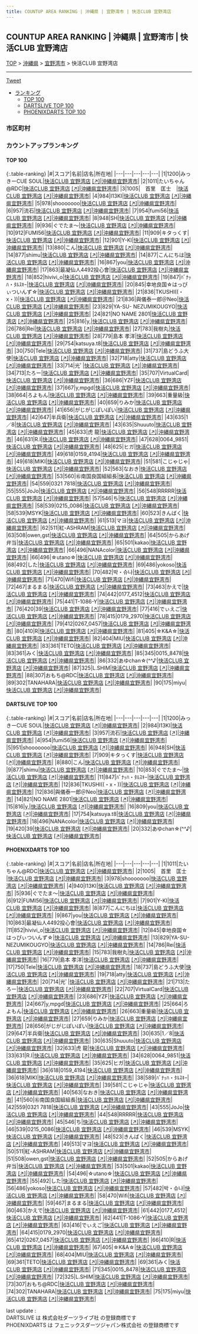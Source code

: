 ```yaml
---
title: COUNTUP AREA RANKING | 沖縄県 | 宜野湾市 | 快活CLUB 宜野湾店
---
```

## COUNTUP AREA RANKING | 沖縄県 | 宜野湾市 | 快活CLUB 宜野湾店

[TOP](/darts/rank/) > [沖縄県](/darts/rank/沖縄県/) > [宜野湾市](/darts/rank/沖縄県/宜野湾市/) > 快活CLUB 宜野湾店

___

<a href="https://twitter.com/share?ref_src=twsrc%5Etfw" data-text="COUNTUP AREA RANKING | 沖縄県宜野湾市快活CLUB 宜野湾店" class="twitter-share-button" data-hashtags="DARTSLIVE,PHOENIXDARTS,darts,ダーツ" data-show-count="false">Tweet</a>

* [ランキング](#カウントアップランキング)
    * [TOP 100](#top-100)
    * [DARTSLIVE TOP 100](#dartslive-top-100)
    * [PHOENIXDARTS TOP 100](#phoenixdarts-top-100)

### 市区町村

<ul>

</ul>

### カウントアップランキング

#### TOP 100



{:.table-ranking}
|#|スコア|名前|店名|所在地|
|---|---|---|---|---|
|1|1200|<span class="rank-name-dl">みっきーCUE SOUL</span>|<a href="/darts/rank/shops/e536fef99bd82260a3f63593b5358cc4.html">快活CLUB 宜野湾店</a> <a href="https://search.dartslive.com/jp/shop/e536fef99bd82260a3f63593b5358cc4">[↗]</a>|<a href="/darts/rank/沖縄県/宜野湾市">沖縄県宜野湾市</a>|
|2|1011|<span class="rank-name-pd">たいちゃん@RDC</span>|<a href="/darts/rank/shops/65074.html">快活CLUB 宜野湾店</a> <a href="https://vs.phoenixdarts.com/jp/shop/shopDetailInfo/s_65074?s_seq=65074">[↗]</a>|<a href="/darts/rank/沖縄県/宜野湾市">沖縄県宜野湾市</a>|
|3|1005|<span class="rank-name-pd">　首里　匡士　</span>|<a href="/darts/rank/shops/65074.html">快活CLUB 宜野湾店</a> <a href="https://vs.phoenixdarts.com/jp/shop/shopDetailInfo/s_65074?s_seq=65074">[↗]</a>|<a href="/darts/rank/沖縄県/宜野湾市">沖縄県宜野湾市</a>|
|4|984|<span class="rank-name-dl">I13KI</span>|<a href="/darts/rank/shops/e536fef99bd82260a3f63593b5358cc4.html">快活CLUB 宜野湾店</a> <a href="https://search.dartslive.com/jp/shop/e536fef99bd82260a3f63593b5358cc4">[↗]</a>|<a href="/darts/rank/沖縄県/宜野湾市">沖縄県宜野湾市</a>|
|5|978|<span class="rank-name-pd">shooooooo</span>|<a href="/darts/rank/shops/65074.html">快活CLUB 宜野湾店</a> <a href="https://vs.phoenixdarts.com/jp/shop/shopDetailInfo/s_65074?s_seq=65074">[↗]</a>|<a href="/darts/rank/沖縄県/宜野湾市">沖縄県宜野湾市</a>|
|6|957|<span class="rank-name-dl">流石</span>|<a href="/darts/rank/shops/e536fef99bd82260a3f63593b5358cc4.html">快活CLUB 宜野湾店</a> <a href="https://search.dartslive.com/jp/shop/e536fef99bd82260a3f63593b5358cc4">[↗]</a>|<a href="/darts/rank/沖縄県/宜野湾市">沖縄県宜野湾市</a>|
|7|954|<span class="rank-name-dl">fumi56</span>|<a href="/darts/rank/shops/e536fef99bd82260a3f63593b5358cc4.html">快活CLUB 宜野湾店</a> <a href="https://search.dartslive.com/jp/shop/e536fef99bd82260a3f63593b5358cc4">[↗]</a>|<a href="/darts/rank/沖縄県/宜野湾市">沖縄県宜野湾市</a>|
|8|948|<span class="rank-name-dl">SH</span>|<a href="/darts/rank/shops/e536fef99bd82260a3f63593b5358cc4.html">快活CLUB 宜野湾店</a> <a href="https://search.dartslive.com/jp/shop/e536fef99bd82260a3f63593b5358cc4">[↗]</a>|<a href="/darts/rank/沖縄県/宜野湾市">沖縄県宜野湾市</a>|
|9|936|<span class="rank-name-pd">ぐでたま〜</span>|<a href="/darts/rank/shops/65074.html">快活CLUB 宜野湾店</a> <a href="https://vs.phoenixdarts.com/jp/shop/shopDetailInfo/s_65074?s_seq=65074">[↗]</a>|<a href="/darts/rank/沖縄県/宜野湾市">沖縄県宜野湾市</a>|
|10|912|<span class="rank-name-pd">FUMI56</span>|<a href="/darts/rank/shops/65074.html">快活CLUB 宜野湾店</a> <a href="https://vs.phoenixdarts.com/jp/shop/shopDetailInfo/s_65074?s_seq=65074">[↗]</a>|<a href="/darts/rank/沖縄県/宜野湾市">沖縄県宜野湾市</a>|
|11|909|<span class="rank-name-dl">キタっくす</span>|<a href="/darts/rank/shops/e536fef99bd82260a3f63593b5358cc4.html">快活CLUB 宜野湾店</a> <a href="https://search.dartslive.com/jp/shop/e536fef99bd82260a3f63593b5358cc4">[↗]</a>|<a href="/darts/rank/沖縄県/宜野湾市">沖縄県宜野湾市</a>|
|12|901|<span class="rank-name-pd">Y-KI</span>|<a href="/darts/rank/shops/65074.html">快活CLUB 宜野湾店</a> <a href="https://vs.phoenixdarts.com/jp/shop/shopDetailInfo/s_65074?s_seq=65074">[↗]</a>|<a href="/darts/rank/沖縄県/宜野湾市">沖縄県宜野湾市</a>|
|13|880|<span class="rank-name-dl">こん</span>|<a href="/darts/rank/shops/e536fef99bd82260a3f63593b5358cc4.html">快活CLUB 宜野湾店</a> <a href="https://search.dartslive.com/jp/shop/e536fef99bd82260a3f63593b5358cc4">[↗]</a>|<a href="/darts/rank/沖縄県/宜野湾市">沖縄県宜野湾市</a>|
|14|877|<span class="rank-name-dl">shimu</span>|<a href="/darts/rank/shops/e536fef99bd82260a3f63593b5358cc4.html">快活CLUB 宜野湾店</a> <a href="https://search.dartslive.com/jp/shop/e536fef99bd82260a3f63593b5358cc4">[↗]</a>|<a href="/darts/rank/沖縄県/宜野湾市">沖縄県宜野湾市</a>|
|14|877|<span class="rank-name-pd">こんにちは</span>|<a href="/darts/rank/shops/65074.html">快活CLUB 宜野湾店</a> <a href="https://vs.phoenixdarts.com/jp/shop/shopDetailInfo/s_65074?s_seq=65074">[↗]</a>|<a href="/darts/rank/沖縄県/宜野湾市">沖縄県宜野湾市</a>|
|16|867|<span class="rank-name-pd">you</span>|<a href="/darts/rank/shops/65074.html">快活CLUB 宜野湾店</a> <a href="https://vs.phoenixdarts.com/jp/shop/shopDetailInfo/s_65074?s_seq=65074">[↗]</a>|<a href="/darts/rank/沖縄県/宜野湾市">沖縄県宜野湾市</a>|
|17|863|<span class="rank-name-pd">最凝仙人4492投心會</span>|<a href="/darts/rank/shops/65074.html">快活CLUB 宜野湾店</a> <a href="https://vs.phoenixdarts.com/jp/shop/shopDetailInfo/s_65074?s_seq=65074">[↗]</a>|<a href="/darts/rank/沖縄県/宜野湾市">沖縄県宜野湾市</a>|
|18|852|<span class="rank-name-pd">hivivi_o</span>|<a href="/darts/rank/shops/65074.html">快活CLUB 宜野湾店</a> <a href="https://vs.phoenixdarts.com/jp/shop/shopDetailInfo/s_65074?s_seq=65074">[↗]</a>|<a href="/darts/rank/沖縄県/宜野湾市">沖縄県宜野湾市</a>|
|19|847|<span class="rank-name-dl">ﾊﾞﾅｯﾊ・ﾀﾙｽｷｰ</span>|<a href="/darts/rank/shops/e536fef99bd82260a3f63593b5358cc4.html">快活CLUB 宜野湾店</a> <a href="https://search.dartslive.com/jp/shop/e536fef99bd82260a3f63593b5358cc4">[↗]</a>|<a href="/darts/rank/沖縄県/宜野湾市">沖縄県宜野湾市</a>|
|20|845|<span class="rank-name-pd">幸地良国☆はっぴぃついんず☆</span>|<a href="/darts/rank/shops/65074.html">快活CLUB 宜野湾店</a> <a href="https://vs.phoenixdarts.com/jp/shop/shopDetailInfo/s_65074?s_seq=65074">[↗]</a>|<a href="/darts/rank/沖縄県/宜野湾市">沖縄県宜野湾市</a>|
|21|836|<span class="rank-name-dl">TKUSHI((・x・))</span>|<a href="/darts/rank/shops/e536fef99bd82260a3f63593b5358cc4.html">快活CLUB 宜野湾店</a> <a href="https://search.dartslive.com/jp/shop/e536fef99bd82260a3f63593b5358cc4">[↗]</a>|<a href="/darts/rank/沖縄県/宜野湾市">沖縄県宜野湾市</a>|
|21|836|<span class="rank-name-dl">與儀泰一郎＠Neo</span>|<a href="/darts/rank/shops/e536fef99bd82260a3f63593b5358cc4.html">快活CLUB 宜野湾店</a> <a href="https://search.dartslive.com/jp/shop/e536fef99bd82260a3f63593b5358cc4">[↗]</a>|<a href="/darts/rank/沖縄県/宜野湾市">沖縄県宜野湾市</a>|
|23|829|<span class="rank-name-pd">YA-SU- NEZUMIKOUGYO</span>|<a href="/darts/rank/shops/65074.html">快活CLUB 宜野湾店</a> <a href="https://vs.phoenixdarts.com/jp/shop/shopDetailInfo/s_65074?s_seq=65074">[↗]</a>|<a href="/darts/rank/沖縄県/宜野湾市">沖縄県宜野湾市</a>|
|24|821|<span class="rank-name-dl">NO NAME 2801</span>|<a href="/darts/rank/shops/e536fef99bd82260a3f63593b5358cc4.html">快活CLUB 宜野湾店</a> <a href="https://search.dartslive.com/jp/shop/e536fef99bd82260a3f63593b5358cc4">[↗]</a>|<a href="/darts/rank/沖縄県/宜野湾市">沖縄県宜野湾市</a>|
|25|816|<span class="rank-name-dl">y,</span>|<a href="/darts/rank/shops/e536fef99bd82260a3f63593b5358cc4.html">快活CLUB 宜野湾店</a> <a href="https://search.dartslive.com/jp/shop/e536fef99bd82260a3f63593b5358cc4">[↗]</a>|<a href="/darts/rank/沖縄県/宜野湾市">沖縄県宜野湾市</a>|
|26|786|<span class="rank-name-pd">Rei</span>|<a href="/darts/rank/shops/65074.html">快活CLUB 宜野湾店</a> <a href="https://vs.phoenixdarts.com/jp/shop/shopDetailInfo/s_65074?s_seq=65074">[↗]</a>|<a href="/darts/rank/沖縄県/宜野湾市">沖縄県宜野湾市</a>|
|27|783|<span class="rank-name-pd">我樹丸</span>|<a href="/darts/rank/shops/65074.html">快活CLUB 宜野湾店</a> <a href="https://vs.phoenixdarts.com/jp/shop/shopDetailInfo/s_65074?s_seq=65074">[↗]</a>|<a href="/darts/rank/沖縄県/宜野湾市">沖縄県宜野湾市</a>|
|28|779|<span class="rank-name-pd">島本 孝洋</span>|<a href="/darts/rank/shops/65074.html">快活CLUB 宜野湾店</a> <a href="https://vs.phoenixdarts.com/jp/shop/shopDetailInfo/s_65074?s_seq=65074">[↗]</a>|<a href="/darts/rank/沖縄県/宜野湾市">沖縄県宜野湾市</a>|
|29|754|<span class="rank-name-dl">katsuya.t8</span>|<a href="/darts/rank/shops/e536fef99bd82260a3f63593b5358cc4.html">快活CLUB 宜野湾店</a> <a href="https://search.dartslive.com/jp/shop/e536fef99bd82260a3f63593b5358cc4">[↗]</a>|<a href="/darts/rank/沖縄県/宜野湾市">沖縄県宜野湾市</a>|
|30|750|<span class="rank-name-pd">Tele</span>|<a href="/darts/rank/shops/65074.html">快活CLUB 宜野湾店</a> <a href="https://vs.phoenixdarts.com/jp/shop/shopDetailInfo/s_65074?s_seq=65074">[↗]</a>|<a href="/darts/rank/沖縄県/宜野湾市">沖縄県宜野湾市</a>|
|31|737|<span class="rank-name-pd">島どうふ大使</span>|<a href="/darts/rank/shops/65074.html">快活CLUB 宜野湾店</a> <a href="https://vs.phoenixdarts.com/jp/shop/shopDetailInfo/s_65074?s_seq=65074">[↗]</a>|<a href="/darts/rank/沖縄県/宜野湾市">沖縄県宜野湾市</a>|
|32|718|<span class="rank-name-pd">atty</span>|<a href="/darts/rank/shops/65074.html">快活CLUB 宜野湾店</a> <a href="https://vs.phoenixdarts.com/jp/shop/shopDetailInfo/s_65074?s_seq=65074">[↗]</a>|<a href="/darts/rank/沖縄県/宜野湾市">沖縄県宜野湾市</a>|
|33|714|<span class="rank-name-pd">光ﾟ</span>|<a href="/darts/rank/shops/65074.html">快活CLUB 宜野湾店</a> <a href="https://vs.phoenixdarts.com/jp/shop/shopDetailInfo/s_65074?s_seq=65074">[↗]</a>|<a href="/darts/rank/沖縄県/宜野湾市">沖縄県宜野湾市</a>|
|34|713|<span class="rank-name-pd">たろー</span>|<a href="/darts/rank/shops/65074.html">快活CLUB 宜野湾店</a> <a href="https://vs.phoenixdarts.com/jp/shop/shopDetailInfo/s_65074?s_seq=65074">[↗]</a>|<a href="/darts/rank/沖縄県/宜野湾市">沖縄県宜野湾市</a>|
|35|707|<span class="rank-name-pd">VirtualCard</span>|<a href="/darts/rank/shops/65074.html">快活CLUB 宜野湾店</a> <a href="https://vs.phoenixdarts.com/jp/shop/shopDetailInfo/s_65074?s_seq=65074">[↗]</a>|<a href="/darts/rank/沖縄県/宜野湾市">沖縄県宜野湾市</a>|
|36|686|<span class="rank-name-pd">YZF</span>|<a href="/darts/rank/shops/65074.html">快活CLUB 宜野湾店</a> <a href="https://vs.phoenixdarts.com/jp/shop/shopDetailInfo/s_65074?s_seq=65074">[↗]</a>|<a href="/darts/rank/沖縄県/宜野湾市">沖縄県宜野湾市</a>|
|37|667|<span class="rank-name-pd">y,mpgd</span>|<a href="/darts/rank/shops/65074.html">快活CLUB 宜野湾店</a> <a href="https://vs.phoenixdarts.com/jp/shop/shopDetailInfo/s_65074?s_seq=65074">[↗]</a>|<a href="/darts/rank/沖縄県/宜野湾市">沖縄県宜野湾市</a>|
|38|664|<span class="rank-name-pd">ろよもん</span>|<a href="/darts/rank/shops/65074.html">快活CLUB 宜野湾店</a> <a href="https://vs.phoenixdarts.com/jp/shop/shopDetailInfo/s_65074?s_seq=65074">[↗]</a>|<a href="/darts/rank/沖縄県/宜野湾市">沖縄県宜野湾市</a>|
|39|663|<span class="rank-name-pd">重量級</span>|<a href="/darts/rank/shops/65074.html">快活CLUB 宜野湾店</a> <a href="https://vs.phoenixdarts.com/jp/shop/shopDetailInfo/s_65074?s_seq=65074">[↗]</a>|<a href="/darts/rank/沖縄県/宜野湾市">沖縄県宜野湾市</a>|
|40|659|<span class="rank-name-pd">りみか</span>|<a href="/darts/rank/shops/65074.html">快活CLUB 宜野湾店</a> <a href="https://vs.phoenixdarts.com/jp/shop/shopDetailInfo/s_65074?s_seq=65074">[↗]</a>|<a href="/darts/rank/沖縄県/宜野湾市">沖縄県宜野湾市</a>|
|41|656|<span class="rank-name-pd">がじがじぽいぽい</span>|<a href="/darts/rank/shops/65074.html">快活CLUB 宜野湾店</a> <a href="https://vs.phoenixdarts.com/jp/shop/shopDetailInfo/s_65074?s_seq=65074">[↗]</a>|<a href="/darts/rank/沖縄県/宜野湾市">沖縄県宜野湾市</a>|
|42|647|<span class="rank-name-pd">半兵衛</span>|<a href="/darts/rank/shops/65074.html">快活CLUB 宜野湾店</a> <a href="https://vs.phoenixdarts.com/jp/shop/shopDetailInfo/s_65074?s_seq=65074">[↗]</a>|<a href="/darts/rank/沖縄県/宜野湾市">沖縄県宜野湾市</a>|
|43|635|<span class="rank-name-pd">1／8</span>|<a href="/darts/rank/shops/65074.html">快活CLUB 宜野湾店</a> <a href="https://vs.phoenixdarts.com/jp/shop/shopDetailInfo/s_65074?s_seq=65074">[↗]</a>|<a href="/darts/rank/沖縄県/宜野湾市">沖縄県宜野湾市</a>|
|43|635|<span class="rank-name-pd">Shuuuto</span>|<a href="/darts/rank/shops/65074.html">快活CLUB 宜野湾店</a> <a href="https://vs.phoenixdarts.com/jp/shop/shopDetailInfo/s_65074?s_seq=65074">[↗]</a>|<a href="/darts/rank/沖縄県/宜野湾市">沖縄県宜野湾市</a>|
|45|633|<span class="rank-name-pd">虎 龍</span>|<a href="/darts/rank/shops/65074.html">快活CLUB 宜野湾店</a> <a href="https://vs.phoenixdarts.com/jp/shop/shopDetailInfo/s_65074?s_seq=65074">[↗]</a>|<a href="/darts/rank/沖縄県/宜野湾市">沖縄県宜野湾市</a>|
|46|631|<span class="rank-name-pd">R.I</span>|<a href="/darts/rank/shops/65074.html">快活CLUB 宜野湾店</a> <a href="https://vs.phoenixdarts.com/jp/shop/shopDetailInfo/s_65074?s_seq=65074">[↗]</a>|<a href="/darts/rank/沖縄県/宜野湾市">沖縄県宜野湾市</a>|
|47|628|<span class="rank-name-pd">0064_9851</span>|<a href="/darts/rank/shops/65074.html">快活CLUB 宜野湾店</a> <a href="https://vs.phoenixdarts.com/jp/shop/shopDetailInfo/s_65074?s_seq=65074">[↗]</a>|<a href="/darts/rank/沖縄県/宜野湾市">沖縄県宜野湾市</a>|
|48|625|<span class="rank-name-pd">ヒガ</span>|<a href="/darts/rank/shops/65074.html">快活CLUB 宜野湾店</a> <a href="https://vs.phoenixdarts.com/jp/shop/shopDetailInfo/s_65074?s_seq=65074">[↗]</a>|<a href="/darts/rank/沖縄県/宜野湾市">沖縄県宜野湾市</a>|
|49|618|<span class="rank-name-pd">0159_4194</span>|<a href="/darts/rank/shops/65074.html">快活CLUB 宜野湾店</a> <a href="https://vs.phoenixdarts.com/jp/shop/shopDetailInfo/s_65074?s_seq=65074">[↗]</a>|<a href="/darts/rank/沖縄県/宜野湾市">沖縄県宜野湾市</a>|
|49|618|<span class="rank-name-pd">MIKI</span>|<a href="/darts/rank/shops/65074.html">快活CLUB 宜野湾店</a> <a href="https://vs.phoenixdarts.com/jp/shop/shopDetailInfo/s_65074?s_seq=65074">[↗]</a>|<a href="/darts/rank/沖縄県/宜野湾市">沖縄県宜野湾市</a>|
|51|581|<span class="rank-name-pd">こじゃじゃ</span>|<a href="/darts/rank/shops/65074.html">快活CLUB 宜野湾店</a> <a href="https://vs.phoenixdarts.com/jp/shop/shopDetailInfo/s_65074?s_seq=65074">[↗]</a>|<a href="/darts/rank/沖縄県/宜野湾市">沖縄県宜野湾市</a>|
|52|563|<span class="rank-name-pd">なおき</span>|<a href="/darts/rank/shops/65074.html">快活CLUB 宜野湾店</a> <a href="https://vs.phoenixdarts.com/jp/shop/shopDetailInfo/s_65074?s_seq=65074">[↗]</a>|<a href="/darts/rank/沖縄県/宜野湾市">沖縄県宜野湾市</a>|
|53|560|<span class="rank-name-pd">㊨南国良国組組長</span>|<a href="/darts/rank/shops/65074.html">快活CLUB 宜野湾店</a> <a href="https://vs.phoenixdarts.com/jp/shop/shopDetailInfo/s_65074?s_seq=65074">[↗]</a>|<a href="/darts/rank/沖縄県/宜野湾市">沖縄県宜野湾市</a>|
|54|559|<span class="rank-name-pd">0321 7818</span>|<a href="/darts/rank/shops/65074.html">快活CLUB 宜野湾店</a> <a href="https://vs.phoenixdarts.com/jp/shop/shopDetailInfo/s_65074?s_seq=65074">[↗]</a>|<a href="/darts/rank/沖縄県/宜野湾市">沖縄県宜野湾市</a>|
|55|555|<span class="rank-name-pd">JoJo</span>|<a href="/darts/rank/shops/65074.html">快活CLUB 宜野湾店</a> <a href="https://vs.phoenixdarts.com/jp/shop/shopDetailInfo/s_65074?s_seq=65074">[↗]</a>|<a href="/darts/rank/沖縄県/宜野湾市">沖縄県宜野湾市</a>|
|56|548|<span class="rank-name-pd">RRRRR</span>|<a href="/darts/rank/shops/65074.html">快活CLUB 宜野湾店</a> <a href="https://vs.phoenixdarts.com/jp/shop/shopDetailInfo/s_65074?s_seq=65074">[↗]</a>|<a href="/darts/rank/沖縄県/宜野湾市">沖縄県宜野湾市</a>|
|57|546|<span class="rank-name-pd">ち</span>|<a href="/darts/rank/shops/65074.html">快活CLUB 宜野湾店</a> <a href="https://vs.phoenixdarts.com/jp/shop/shopDetailInfo/s_65074?s_seq=65074">[↗]</a>|<a href="/darts/rank/沖縄県/宜野湾市">沖縄県宜野湾市</a>|
|58|539|<span class="rank-name-pd">0215_0086</span>|<a href="/darts/rank/shops/65074.html">快活CLUB 宜野湾店</a> <a href="https://vs.phoenixdarts.com/jp/shop/shopDetailInfo/s_65074?s_seq=65074">[↗]</a>|<a href="/darts/rank/沖縄県/宜野湾市">沖縄県宜野湾市</a>|
|58|539|<span class="rank-name-pd">MSYK</span>|<a href="/darts/rank/shops/65074.html">快活CLUB 宜野湾店</a> <a href="https://vs.phoenixdarts.com/jp/shop/shopDetailInfo/s_65074?s_seq=65074">[↗]</a>|<a href="/darts/rank/沖縄県/宜野湾市">沖縄県宜野湾市</a>|
|60|523|<span class="rank-name-pd">きんばく</span>|<a href="/darts/rank/shops/65074.html">快活CLUB 宜野湾店</a> <a href="https://vs.phoenixdarts.com/jp/shop/shopDetailInfo/s_65074?s_seq=65074">[↗]</a>|<a href="/darts/rank/沖縄県/宜野湾市">沖縄県宜野湾市</a>|
|61|513|<span class="rank-name-pd">マヨ</span>|<a href="/darts/rank/shops/65074.html">快活CLUB 宜野湾店</a> <a href="https://vs.phoenixdarts.com/jp/shop/shopDetailInfo/s_65074?s_seq=65074">[↗]</a>|<a href="/darts/rank/沖縄県/宜野湾市">沖縄県宜野湾市</a>|
|62|511|<span class="rank-name-pd">紅-ASHRAM</span>|<a href="/darts/rank/shops/65074.html">快活CLUB 宜野湾店</a> <a href="https://vs.phoenixdarts.com/jp/shop/shopDetailInfo/s_65074?s_seq=65074">[↗]</a>|<a href="/darts/rank/沖縄県/宜野湾市">沖縄県宜野湾市</a>|
|63|508|<span class="rank-name-pd">owen,gst</span>|<a href="/darts/rank/shops/65074.html">快活CLUB 宜野湾店</a> <a href="https://vs.phoenixdarts.com/jp/shop/shopDetailInfo/s_65074?s_seq=65074">[↗]</a>|<a href="/darts/rank/沖縄県/宜野湾市">沖縄県宜野湾市</a>|
|64|505|<span class="rank-name-pd">からあげ弁当</span>|<a href="/darts/rank/shops/65074.html">快活CLUB 宜野湾店</a> <a href="https://vs.phoenixdarts.com/jp/shop/shopDetailInfo/s_65074?s_seq=65074">[↗]</a>|<a href="/darts/rank/沖縄県/宜野湾市">沖縄県宜野湾市</a>|
|65|501|<span class="rank-name-pd">kakao</span>|<a href="/darts/rank/shops/65074.html">快活CLUB 宜野湾店</a> <a href="https://vs.phoenixdarts.com/jp/shop/shopDetailInfo/s_65074?s_seq=65074">[↗]</a>|<a href="/darts/rank/沖縄県/宜野湾市">沖縄県宜野湾市</a>|
|66|496|<span class="rank-name-dl">NANAcolor</span>|<a href="/darts/rank/shops/e536fef99bd82260a3f63593b5358cc4.html">快活CLUB 宜野湾店</a> <a href="https://search.dartslive.com/jp/shop/e536fef99bd82260a3f63593b5358cc4">[↗]</a>|<a href="/darts/rank/沖縄県/宜野湾市">沖縄県宜野湾市</a>|
|66|496|<span class="rank-name-pd">☆utano☆</span>|<a href="/darts/rank/shops/65074.html">快活CLUB 宜野湾店</a> <a href="https://vs.phoenixdarts.com/jp/shop/shopDetailInfo/s_65074?s_seq=65074">[↗]</a>|<a href="/darts/rank/沖縄県/宜野湾市">沖縄県宜野湾市</a>|
|68|492|<span class="rank-name-pd">した</span>|<a href="/darts/rank/shops/65074.html">快活CLUB 宜野湾店</a> <a href="https://vs.phoenixdarts.com/jp/shop/shopDetailInfo/s_65074?s_seq=65074">[↗]</a>|<a href="/darts/rank/沖縄県/宜野湾市">沖縄県宜野湾市</a>|
|69|486|<span class="rank-name-pd">yokoso</span>|<a href="/darts/rank/shops/65074.html">快活CLUB 宜野湾店</a> <a href="https://vs.phoenixdarts.com/jp/shop/shopDetailInfo/s_65074?s_seq=65074">[↗]</a>|<a href="/darts/rank/沖縄県/宜野湾市">沖縄県宜野湾市</a>|
|70|482|<span class="rank-name-pd">박・슈나</span>|<a href="/darts/rank/shops/65074.html">快活CLUB 宜野湾店</a> <a href="https://vs.phoenixdarts.com/jp/shop/shopDetailInfo/s_65074?s_seq=65074">[↗]</a>|<a href="/darts/rank/沖縄県/宜野湾市">沖縄県宜野湾市</a>|
|71|470|<span class="rank-name-pd">Wifi</span>|<a href="/darts/rank/shops/65074.html">快活CLUB 宜野湾店</a> <a href="https://vs.phoenixdarts.com/jp/shop/shopDetailInfo/s_65074?s_seq=65074">[↗]</a>|<a href="/darts/rank/沖縄県/宜野湾市">沖縄県宜野湾市</a>|
|72|467|<span class="rank-name-pd">まるまる</span>|<a href="/darts/rank/shops/65074.html">快活CLUB 宜野湾店</a> <a href="https://vs.phoenixdarts.com/jp/shop/shopDetailInfo/s_65074?s_seq=65074">[↗]</a>|<a href="/darts/rank/沖縄県/宜野湾市">沖縄県宜野湾市</a>|
|73|463|<span class="rank-name-pd">かえで</span>|<a href="/darts/rank/shops/65074.html">快活CLUB 宜野湾店</a> <a href="https://vs.phoenixdarts.com/jp/shop/shopDetailInfo/s_65074?s_seq=65074">[↗]</a>|<a href="/darts/rank/沖縄県/宜野湾市">沖縄県宜野湾市</a>|
|74|442|<span class="rank-name-pd">0177_4512</span>|<a href="/darts/rank/shops/65074.html">快活CLUB 宜野湾店</a> <a href="https://vs.phoenixdarts.com/jp/shop/shopDetailInfo/s_65074?s_seq=65074">[↗]</a>|<a href="/darts/rank/沖縄県/宜野湾市">沖縄県宜野湾市</a>|
|75|441|<span class="rank-name-pd">T-1086-Y</span>|<a href="/darts/rank/shops/65074.html">快活CLUB 宜野湾店</a> <a href="https://vs.phoenixdarts.com/jp/shop/shopDetailInfo/s_65074?s_seq=65074">[↗]</a>|<a href="/darts/rank/沖縄県/宜野湾市">沖縄県宜野湾市</a>|
|76|420|<span class="rank-name-dl">39</span>|<a href="/darts/rank/shops/e536fef99bd82260a3f63593b5358cc4.html">快活CLUB 宜野湾店</a> <a href="https://search.dartslive.com/jp/shop/e536fef99bd82260a3f63593b5358cc4">[↗]</a>|<a href="/darts/rank/沖縄県/宜野湾市">沖縄県宜野湾市</a>|
|77|416|<span class="rank-name-pd">でぃえご</span>|<a href="/darts/rank/shops/65074.html">快活CLUB 宜野湾店</a> <a href="https://vs.phoenixdarts.com/jp/shop/shopDetailInfo/s_65074?s_seq=65074">[↗]</a>|<a href="/darts/rank/沖縄県/宜野湾市">沖縄県宜野湾市</a>|
|78|415|<span class="rank-name-pd">0179_2970</span>|<a href="/darts/rank/shops/65074.html">快活CLUB 宜野湾店</a> <a href="https://vs.phoenixdarts.com/jp/shop/shopDetailInfo/s_65074?s_seq=65074">[↗]</a>|<a href="/darts/rank/沖縄県/宜野湾市">沖縄県宜野湾市</a>|
|79|412|<span class="rank-name-pd">0267_0457</span>|<a href="/darts/rank/shops/65074.html">快活CLUB 宜野湾店</a> <a href="https://vs.phoenixdarts.com/jp/shop/shopDetailInfo/s_65074?s_seq=65074">[↗]</a>|<a href="/darts/rank/沖縄県/宜野湾市">沖縄県宜野湾市</a>|
|80|410|<span class="rank-name-pd">R</span>|<a href="/darts/rank/shops/65074.html">快活CLUB 宜野湾店</a> <a href="https://vs.phoenixdarts.com/jp/shop/shopDetailInfo/s_65074?s_seq=65074">[↗]</a>|<a href="/darts/rank/沖縄県/宜野湾市">沖縄県宜野湾市</a>|
|81|405|<span class="rank-name-pd">☆K&amp;A☆</span>|<a href="/darts/rank/shops/65074.html">快活CLUB 宜野湾店</a> <a href="https://vs.phoenixdarts.com/jp/shop/shopDetailInfo/s_65074?s_seq=65074">[↗]</a>|<a href="/darts/rank/沖縄県/宜野湾市">沖縄県宜野湾市</a>|
|82|404|<span class="rank-name-pd">MIU</span>|<a href="/darts/rank/shops/65074.html">快活CLUB 宜野湾店</a> <a href="https://vs.phoenixdarts.com/jp/shop/shopDetailInfo/s_65074?s_seq=65074">[↗]</a>|<a href="/darts/rank/沖縄県/宜野湾市">沖縄県宜野湾市</a>|
|83|361|<span class="rank-name-pd">TETO</span>|<a href="/darts/rank/shops/65074.html">快活CLUB 宜野湾店</a> <a href="https://vs.phoenixdarts.com/jp/shop/shopDetailInfo/s_65074?s_seq=65074">[↗]</a>|<a href="/darts/rank/沖縄県/宜野湾市">沖縄県宜野湾市</a>|
|83|361|<span class="rank-name-pd">みく</span>|<a href="/darts/rank/shops/65074.html">快活CLUB 宜野湾店</a> <a href="https://vs.phoenixdarts.com/jp/shop/shopDetailInfo/s_65074?s_seq=65074">[↗]</a>|<a href="/darts/rank/沖縄県/宜野湾市">沖縄県宜野湾市</a>|
|85|345|<span class="rank-name-pd">0015_8478</span>|<a href="/darts/rank/shops/65074.html">快活CLUB 宜野湾店</a> <a href="https://vs.phoenixdarts.com/jp/shop/shopDetailInfo/s_65074?s_seq=65074">[↗]</a>|<a href="/darts/rank/沖縄県/宜野湾市">沖縄県宜野湾市</a>|
|86|332|<span class="rank-name-dl">あゆchan☆(^^♪</span>|<a href="/darts/rank/shops/e536fef99bd82260a3f63593b5358cc4.html">快活CLUB 宜野湾店</a> <a href="https://search.dartslive.com/jp/shop/e536fef99bd82260a3f63593b5358cc4">[↗]</a>|<a href="/darts/rank/沖縄県/宜野湾市">沖縄県宜野湾市</a>|
|87|325|<span class="rank-name-pd">L.SHIM</span>|<a href="/darts/rank/shops/65074.html">快活CLUB 宜野湾店</a> <a href="https://vs.phoenixdarts.com/jp/shop/shopDetailInfo/s_65074?s_seq=65074">[↗]</a>|<a href="/darts/rank/沖縄県/宜野湾市">沖縄県宜野湾市</a>|
|88|307|<span class="rank-name-pd">おもち@RDC</span>|<a href="/darts/rank/shops/65074.html">快活CLUB 宜野湾店</a> <a href="https://vs.phoenixdarts.com/jp/shop/shopDetailInfo/s_65074?s_seq=65074">[↗]</a>|<a href="/darts/rank/沖縄県/宜野湾市">沖縄県宜野湾市</a>|
|89|302|<span class="rank-name-pd">TANAHARA</span>|<a href="/darts/rank/shops/65074.html">快活CLUB 宜野湾店</a> <a href="https://vs.phoenixdarts.com/jp/shop/shopDetailInfo/s_65074?s_seq=65074">[↗]</a>|<a href="/darts/rank/沖縄県/宜野湾市">沖縄県宜野湾市</a>|
|90|175|<span class="rank-name-pd">miyu</span>|<a href="/darts/rank/shops/65074.html">快活CLUB 宜野湾店</a> <a href="https://vs.phoenixdarts.com/jp/shop/shopDetailInfo/s_65074?s_seq=65074">[↗]</a>|<a href="/darts/rank/沖縄県/宜野湾市">沖縄県宜野湾市</a>|


#### DARTSLIVE TOP 100



{:.table-ranking}
|#|スコア|名前|店名|所在地|
|---|---|---|---|---|
|1|1200|<span class="rank-name-dl">みっきーCUE SOUL</span>|<a href="/darts/rank/shops/e536fef99bd82260a3f63593b5358cc4.html">快活CLUB 宜野湾店</a> <a href="https://search.dartslive.com/jp/shop/e536fef99bd82260a3f63593b5358cc4">[↗]</a>|<a href="/darts/rank/沖縄県/宜野湾市">沖縄県宜野湾市</a>|
|2|984|<span class="rank-name-dl">I13KI</span>|<a href="/darts/rank/shops/e536fef99bd82260a3f63593b5358cc4.html">快活CLUB 宜野湾店</a> <a href="https://search.dartslive.com/jp/shop/e536fef99bd82260a3f63593b5358cc4">[↗]</a>|<a href="/darts/rank/沖縄県/宜野湾市">沖縄県宜野湾市</a>|
|3|957|<span class="rank-name-dl">流石</span>|<a href="/darts/rank/shops/e536fef99bd82260a3f63593b5358cc4.html">快活CLUB 宜野湾店</a> <a href="https://search.dartslive.com/jp/shop/e536fef99bd82260a3f63593b5358cc4">[↗]</a>|<a href="/darts/rank/沖縄県/宜野湾市">沖縄県宜野湾市</a>|
|4|954|<span class="rank-name-dl">fumi56</span>|<a href="/darts/rank/shops/e536fef99bd82260a3f63593b5358cc4.html">快活CLUB 宜野湾店</a> <a href="https://search.dartslive.com/jp/shop/e536fef99bd82260a3f63593b5358cc4">[↗]</a>|<a href="/darts/rank/沖縄県/宜野湾市">沖縄県宜野湾市</a>|
|5|951|<span class="rank-name-dl">shooooooo</span>|<a href="/darts/rank/shops/e536fef99bd82260a3f63593b5358cc4.html">快活CLUB 宜野湾店</a> <a href="https://search.dartslive.com/jp/shop/e536fef99bd82260a3f63593b5358cc4">[↗]</a>|<a href="/darts/rank/沖縄県/宜野湾市">沖縄県宜野湾市</a>|
|6|948|<span class="rank-name-dl">SH</span>|<a href="/darts/rank/shops/e536fef99bd82260a3f63593b5358cc4.html">快活CLUB 宜野湾店</a> <a href="https://search.dartslive.com/jp/shop/e536fef99bd82260a3f63593b5358cc4">[↗]</a>|<a href="/darts/rank/沖縄県/宜野湾市">沖縄県宜野湾市</a>|
|7|909|<span class="rank-name-dl">キタっくす</span>|<a href="/darts/rank/shops/e536fef99bd82260a3f63593b5358cc4.html">快活CLUB 宜野湾店</a> <a href="https://search.dartslive.com/jp/shop/e536fef99bd82260a3f63593b5358cc4">[↗]</a>|<a href="/darts/rank/沖縄県/宜野湾市">沖縄県宜野湾市</a>|
|8|880|<span class="rank-name-dl">こん</span>|<a href="/darts/rank/shops/e536fef99bd82260a3f63593b5358cc4.html">快活CLUB 宜野湾店</a> <a href="https://search.dartslive.com/jp/shop/e536fef99bd82260a3f63593b5358cc4">[↗]</a>|<a href="/darts/rank/沖縄県/宜野湾市">沖縄県宜野湾市</a>|
|9|877|<span class="rank-name-dl">shimu</span>|<a href="/darts/rank/shops/e536fef99bd82260a3f63593b5358cc4.html">快活CLUB 宜野湾店</a> <a href="https://search.dartslive.com/jp/shop/e536fef99bd82260a3f63593b5358cc4">[↗]</a>|<a href="/darts/rank/沖縄県/宜野湾市">沖縄県宜野湾市</a>|
|10|853|<span class="rank-name-dl">ぐでたま〜</span>|<a href="/darts/rank/shops/e536fef99bd82260a3f63593b5358cc4.html">快活CLUB 宜野湾店</a> <a href="https://search.dartslive.com/jp/shop/e536fef99bd82260a3f63593b5358cc4">[↗]</a>|<a href="/darts/rank/沖縄県/宜野湾市">沖縄県宜野湾市</a>|
|11|847|<span class="rank-name-dl">ﾊﾞﾅｯﾊ・ﾀﾙｽｷｰ</span>|<a href="/darts/rank/shops/e536fef99bd82260a3f63593b5358cc4.html">快活CLUB 宜野湾店</a> <a href="https://search.dartslive.com/jp/shop/e536fef99bd82260a3f63593b5358cc4">[↗]</a>|<a href="/darts/rank/沖縄県/宜野湾市">沖縄県宜野湾市</a>|
|12|836|<span class="rank-name-dl">TKUSHI((・x・))</span>|<a href="/darts/rank/shops/e536fef99bd82260a3f63593b5358cc4.html">快活CLUB 宜野湾店</a> <a href="https://search.dartslive.com/jp/shop/e536fef99bd82260a3f63593b5358cc4">[↗]</a>|<a href="/darts/rank/沖縄県/宜野湾市">沖縄県宜野湾市</a>|
|12|836|<span class="rank-name-dl">與儀泰一郎＠Neo</span>|<a href="/darts/rank/shops/e536fef99bd82260a3f63593b5358cc4.html">快活CLUB 宜野湾店</a> <a href="https://search.dartslive.com/jp/shop/e536fef99bd82260a3f63593b5358cc4">[↗]</a>|<a href="/darts/rank/沖縄県/宜野湾市">沖縄県宜野湾市</a>|
|14|821|<span class="rank-name-dl">NO NAME 2801</span>|<a href="/darts/rank/shops/e536fef99bd82260a3f63593b5358cc4.html">快活CLUB 宜野湾店</a> <a href="https://search.dartslive.com/jp/shop/e536fef99bd82260a3f63593b5358cc4">[↗]</a>|<a href="/darts/rank/沖縄県/宜野湾市">沖縄県宜野湾市</a>|
|15|816|<span class="rank-name-dl">y,</span>|<a href="/darts/rank/shops/e536fef99bd82260a3f63593b5358cc4.html">快活CLUB 宜野湾店</a> <a href="https://search.dartslive.com/jp/shop/e536fef99bd82260a3f63593b5358cc4">[↗]</a>|<a href="/darts/rank/沖縄県/宜野湾市">沖縄県宜野湾市</a>|
|16|809|<span class="rank-name-dl">you</span>|<a href="/darts/rank/shops/e536fef99bd82260a3f63593b5358cc4.html">快活CLUB 宜野湾店</a> <a href="https://search.dartslive.com/jp/shop/e536fef99bd82260a3f63593b5358cc4">[↗]</a>|<a href="/darts/rank/沖縄県/宜野湾市">沖縄県宜野湾市</a>|
|17|754|<span class="rank-name-dl">katsuya.t8</span>|<a href="/darts/rank/shops/e536fef99bd82260a3f63593b5358cc4.html">快活CLUB 宜野湾店</a> <a href="https://search.dartslive.com/jp/shop/e536fef99bd82260a3f63593b5358cc4">[↗]</a>|<a href="/darts/rank/沖縄県/宜野湾市">沖縄県宜野湾市</a>|
|18|496|<span class="rank-name-dl">NANAcolor</span>|<a href="/darts/rank/shops/e536fef99bd82260a3f63593b5358cc4.html">快活CLUB 宜野湾店</a> <a href="https://search.dartslive.com/jp/shop/e536fef99bd82260a3f63593b5358cc4">[↗]</a>|<a href="/darts/rank/沖縄県/宜野湾市">沖縄県宜野湾市</a>|
|19|420|<span class="rank-name-dl">39</span>|<a href="/darts/rank/shops/e536fef99bd82260a3f63593b5358cc4.html">快活CLUB 宜野湾店</a> <a href="https://search.dartslive.com/jp/shop/e536fef99bd82260a3f63593b5358cc4">[↗]</a>|<a href="/darts/rank/沖縄県/宜野湾市">沖縄県宜野湾市</a>|
|20|332|<span class="rank-name-dl">あゆchan☆(^^♪</span>|<a href="/darts/rank/shops/e536fef99bd82260a3f63593b5358cc4.html">快活CLUB 宜野湾店</a> <a href="https://search.dartslive.com/jp/shop/e536fef99bd82260a3f63593b5358cc4">[↗]</a>|<a href="/darts/rank/沖縄県/宜野湾市">沖縄県宜野湾市</a>|


#### PHOENIXDARTS TOP 100



{:.table-ranking}
|#|スコア|名前|店名|所在地|
|---|---|---|---|---|
|1|1011|<span class="rank-name-pd">たいちゃん@RDC</span>|<a href="/darts/rank/shops/65074.html">快活CLUB 宜野湾店</a> <a href="https://vs.phoenixdarts.com/jp/shop/shopDetailInfo/s_65074?s_seq=65074">[↗]</a>|<a href="/darts/rank/沖縄県/宜野湾市">沖縄県宜野湾市</a>|
|2|1005|<span class="rank-name-pd">　首里　匡士　</span>|<a href="/darts/rank/shops/65074.html">快活CLUB 宜野湾店</a> <a href="https://vs.phoenixdarts.com/jp/shop/shopDetailInfo/s_65074?s_seq=65074">[↗]</a>|<a href="/darts/rank/沖縄県/宜野湾市">沖縄県宜野湾市</a>|
|3|978|<span class="rank-name-pd">shooooooo</span>|<a href="/darts/rank/shops/65074.html">快活CLUB 宜野湾店</a> <a href="https://vs.phoenixdarts.com/jp/shop/shopDetailInfo/s_65074?s_seq=65074">[↗]</a>|<a href="/darts/rank/沖縄県/宜野湾市">沖縄県宜野湾市</a>|
|4|940|<span class="rank-name-pd">I13KI</span>|<a href="/darts/rank/shops/65074.html">快活CLUB 宜野湾店</a> <a href="https://vs.phoenixdarts.com/jp/shop/shopDetailInfo/s_65074?s_seq=65074">[↗]</a>|<a href="/darts/rank/沖縄県/宜野湾市">沖縄県宜野湾市</a>|
|5|936|<span class="rank-name-pd">ぐでたま〜</span>|<a href="/darts/rank/shops/65074.html">快活CLUB 宜野湾店</a> <a href="https://vs.phoenixdarts.com/jp/shop/shopDetailInfo/s_65074?s_seq=65074">[↗]</a>|<a href="/darts/rank/沖縄県/宜野湾市">沖縄県宜野湾市</a>|
|6|912|<span class="rank-name-pd">FUMI56</span>|<a href="/darts/rank/shops/65074.html">快活CLUB 宜野湾店</a> <a href="https://vs.phoenixdarts.com/jp/shop/shopDetailInfo/s_65074?s_seq=65074">[↗]</a>|<a href="/darts/rank/沖縄県/宜野湾市">沖縄県宜野湾市</a>|
|7|901|<span class="rank-name-pd">Y-KI</span>|<a href="/darts/rank/shops/65074.html">快活CLUB 宜野湾店</a> <a href="https://vs.phoenixdarts.com/jp/shop/shopDetailInfo/s_65074?s_seq=65074">[↗]</a>|<a href="/darts/rank/沖縄県/宜野湾市">沖縄県宜野湾市</a>|
|8|877|<span class="rank-name-pd">こんにちは</span>|<a href="/darts/rank/shops/65074.html">快活CLUB 宜野湾店</a> <a href="https://vs.phoenixdarts.com/jp/shop/shopDetailInfo/s_65074?s_seq=65074">[↗]</a>|<a href="/darts/rank/沖縄県/宜野湾市">沖縄県宜野湾市</a>|
|9|867|<span class="rank-name-pd">you</span>|<a href="/darts/rank/shops/65074.html">快活CLUB 宜野湾店</a> <a href="https://vs.phoenixdarts.com/jp/shop/shopDetailInfo/s_65074?s_seq=65074">[↗]</a>|<a href="/darts/rank/沖縄県/宜野湾市">沖縄県宜野湾市</a>|
|10|863|<span class="rank-name-pd">最凝仙人4492投心會</span>|<a href="/darts/rank/shops/65074.html">快活CLUB 宜野湾店</a> <a href="https://vs.phoenixdarts.com/jp/shop/shopDetailInfo/s_65074?s_seq=65074">[↗]</a>|<a href="/darts/rank/沖縄県/宜野湾市">沖縄県宜野湾市</a>|
|11|852|<span class="rank-name-pd">hivivi_o</span>|<a href="/darts/rank/shops/65074.html">快活CLUB 宜野湾店</a> <a href="https://vs.phoenixdarts.com/jp/shop/shopDetailInfo/s_65074?s_seq=65074">[↗]</a>|<a href="/darts/rank/沖縄県/宜野湾市">沖縄県宜野湾市</a>|
|12|845|<span class="rank-name-pd">幸地良国☆はっぴぃついんず☆</span>|<a href="/darts/rank/shops/65074.html">快活CLUB 宜野湾店</a> <a href="https://vs.phoenixdarts.com/jp/shop/shopDetailInfo/s_65074?s_seq=65074">[↗]</a>|<a href="/darts/rank/沖縄県/宜野湾市">沖縄県宜野湾市</a>|
|13|829|<span class="rank-name-pd">YA-SU- NEZUMIKOUGYO</span>|<a href="/darts/rank/shops/65074.html">快活CLUB 宜野湾店</a> <a href="https://vs.phoenixdarts.com/jp/shop/shopDetailInfo/s_65074?s_seq=65074">[↗]</a>|<a href="/darts/rank/沖縄県/宜野湾市">沖縄県宜野湾市</a>|
|14|786|<span class="rank-name-pd">Rei</span>|<a href="/darts/rank/shops/65074.html">快活CLUB 宜野湾店</a> <a href="https://vs.phoenixdarts.com/jp/shop/shopDetailInfo/s_65074?s_seq=65074">[↗]</a>|<a href="/darts/rank/沖縄県/宜野湾市">沖縄県宜野湾市</a>|
|15|783|<span class="rank-name-pd">我樹丸</span>|<a href="/darts/rank/shops/65074.html">快活CLUB 宜野湾店</a> <a href="https://vs.phoenixdarts.com/jp/shop/shopDetailInfo/s_65074?s_seq=65074">[↗]</a>|<a href="/darts/rank/沖縄県/宜野湾市">沖縄県宜野湾市</a>|
|16|779|<span class="rank-name-pd">島本 孝洋</span>|<a href="/darts/rank/shops/65074.html">快活CLUB 宜野湾店</a> <a href="https://vs.phoenixdarts.com/jp/shop/shopDetailInfo/s_65074?s_seq=65074">[↗]</a>|<a href="/darts/rank/沖縄県/宜野湾市">沖縄県宜野湾市</a>|
|17|750|<span class="rank-name-pd">Tele</span>|<a href="/darts/rank/shops/65074.html">快活CLUB 宜野湾店</a> <a href="https://vs.phoenixdarts.com/jp/shop/shopDetailInfo/s_65074?s_seq=65074">[↗]</a>|<a href="/darts/rank/沖縄県/宜野湾市">沖縄県宜野湾市</a>|
|18|737|<span class="rank-name-pd">島どうふ大使</span>|<a href="/darts/rank/shops/65074.html">快活CLUB 宜野湾店</a> <a href="https://vs.phoenixdarts.com/jp/shop/shopDetailInfo/s_65074?s_seq=65074">[↗]</a>|<a href="/darts/rank/沖縄県/宜野湾市">沖縄県宜野湾市</a>|
|19|718|<span class="rank-name-pd">atty</span>|<a href="/darts/rank/shops/65074.html">快活CLUB 宜野湾店</a> <a href="https://vs.phoenixdarts.com/jp/shop/shopDetailInfo/s_65074?s_seq=65074">[↗]</a>|<a href="/darts/rank/沖縄県/宜野湾市">沖縄県宜野湾市</a>|
|20|714|<span class="rank-name-pd">光ﾟ</span>|<a href="/darts/rank/shops/65074.html">快活CLUB 宜野湾店</a> <a href="https://vs.phoenixdarts.com/jp/shop/shopDetailInfo/s_65074?s_seq=65074">[↗]</a>|<a href="/darts/rank/沖縄県/宜野湾市">沖縄県宜野湾市</a>|
|21|713|<span class="rank-name-pd">たろー</span>|<a href="/darts/rank/shops/65074.html">快活CLUB 宜野湾店</a> <a href="https://vs.phoenixdarts.com/jp/shop/shopDetailInfo/s_65074?s_seq=65074">[↗]</a>|<a href="/darts/rank/沖縄県/宜野湾市">沖縄県宜野湾市</a>|
|22|707|<span class="rank-name-pd">VirtualCard</span>|<a href="/darts/rank/shops/65074.html">快活CLUB 宜野湾店</a> <a href="https://vs.phoenixdarts.com/jp/shop/shopDetailInfo/s_65074?s_seq=65074">[↗]</a>|<a href="/darts/rank/沖縄県/宜野湾市">沖縄県宜野湾市</a>|
|23|686|<span class="rank-name-pd">YZF</span>|<a href="/darts/rank/shops/65074.html">快活CLUB 宜野湾店</a> <a href="https://vs.phoenixdarts.com/jp/shop/shopDetailInfo/s_65074?s_seq=65074">[↗]</a>|<a href="/darts/rank/沖縄県/宜野湾市">沖縄県宜野湾市</a>|
|24|667|<span class="rank-name-pd">y,mpgd</span>|<a href="/darts/rank/shops/65074.html">快活CLUB 宜野湾店</a> <a href="https://vs.phoenixdarts.com/jp/shop/shopDetailInfo/s_65074?s_seq=65074">[↗]</a>|<a href="/darts/rank/沖縄県/宜野湾市">沖縄県宜野湾市</a>|
|25|664|<span class="rank-name-pd">ろよもん</span>|<a href="/darts/rank/shops/65074.html">快活CLUB 宜野湾店</a> <a href="https://vs.phoenixdarts.com/jp/shop/shopDetailInfo/s_65074?s_seq=65074">[↗]</a>|<a href="/darts/rank/沖縄県/宜野湾市">沖縄県宜野湾市</a>|
|26|663|<span class="rank-name-pd">重量級</span>|<a href="/darts/rank/shops/65074.html">快活CLUB 宜野湾店</a> <a href="https://vs.phoenixdarts.com/jp/shop/shopDetailInfo/s_65074?s_seq=65074">[↗]</a>|<a href="/darts/rank/沖縄県/宜野湾市">沖縄県宜野湾市</a>|
|27|659|<span class="rank-name-pd">りみか</span>|<a href="/darts/rank/shops/65074.html">快活CLUB 宜野湾店</a> <a href="https://vs.phoenixdarts.com/jp/shop/shopDetailInfo/s_65074?s_seq=65074">[↗]</a>|<a href="/darts/rank/沖縄県/宜野湾市">沖縄県宜野湾市</a>|
|28|656|<span class="rank-name-pd">がじがじぽいぽい</span>|<a href="/darts/rank/shops/65074.html">快活CLUB 宜野湾店</a> <a href="https://vs.phoenixdarts.com/jp/shop/shopDetailInfo/s_65074?s_seq=65074">[↗]</a>|<a href="/darts/rank/沖縄県/宜野湾市">沖縄県宜野湾市</a>|
|29|647|<span class="rank-name-pd">半兵衛</span>|<a href="/darts/rank/shops/65074.html">快活CLUB 宜野湾店</a> <a href="https://vs.phoenixdarts.com/jp/shop/shopDetailInfo/s_65074?s_seq=65074">[↗]</a>|<a href="/darts/rank/沖縄県/宜野湾市">沖縄県宜野湾市</a>|
|30|635|<span class="rank-name-pd">1／8</span>|<a href="/darts/rank/shops/65074.html">快活CLUB 宜野湾店</a> <a href="https://vs.phoenixdarts.com/jp/shop/shopDetailInfo/s_65074?s_seq=65074">[↗]</a>|<a href="/darts/rank/沖縄県/宜野湾市">沖縄県宜野湾市</a>|
|30|635|<span class="rank-name-pd">Shuuuto</span>|<a href="/darts/rank/shops/65074.html">快活CLUB 宜野湾店</a> <a href="https://vs.phoenixdarts.com/jp/shop/shopDetailInfo/s_65074?s_seq=65074">[↗]</a>|<a href="/darts/rank/沖縄県/宜野湾市">沖縄県宜野湾市</a>|
|32|633|<span class="rank-name-pd">虎 龍</span>|<a href="/darts/rank/shops/65074.html">快活CLUB 宜野湾店</a> <a href="https://vs.phoenixdarts.com/jp/shop/shopDetailInfo/s_65074?s_seq=65074">[↗]</a>|<a href="/darts/rank/沖縄県/宜野湾市">沖縄県宜野湾市</a>|
|33|631|<span class="rank-name-pd">R.I</span>|<a href="/darts/rank/shops/65074.html">快活CLUB 宜野湾店</a> <a href="https://vs.phoenixdarts.com/jp/shop/shopDetailInfo/s_65074?s_seq=65074">[↗]</a>|<a href="/darts/rank/沖縄県/宜野湾市">沖縄県宜野湾市</a>|
|34|628|<span class="rank-name-pd">0064_9851</span>|<a href="/darts/rank/shops/65074.html">快活CLUB 宜野湾店</a> <a href="https://vs.phoenixdarts.com/jp/shop/shopDetailInfo/s_65074?s_seq=65074">[↗]</a>|<a href="/darts/rank/沖縄県/宜野湾市">沖縄県宜野湾市</a>|
|35|625|<span class="rank-name-pd">ヒガ</span>|<a href="/darts/rank/shops/65074.html">快活CLUB 宜野湾店</a> <a href="https://vs.phoenixdarts.com/jp/shop/shopDetailInfo/s_65074?s_seq=65074">[↗]</a>|<a href="/darts/rank/沖縄県/宜野湾市">沖縄県宜野湾市</a>|
|36|618|<span class="rank-name-pd">0159_4194</span>|<a href="/darts/rank/shops/65074.html">快活CLUB 宜野湾店</a> <a href="https://vs.phoenixdarts.com/jp/shop/shopDetailInfo/s_65074?s_seq=65074">[↗]</a>|<a href="/darts/rank/沖縄県/宜野湾市">沖縄県宜野湾市</a>|
|36|618|<span class="rank-name-pd">MIKI</span>|<a href="/darts/rank/shops/65074.html">快活CLUB 宜野湾店</a> <a href="https://vs.phoenixdarts.com/jp/shop/shopDetailInfo/s_65074?s_seq=65074">[↗]</a>|<a href="/darts/rank/沖縄県/宜野湾市">沖縄県宜野湾市</a>|
|38|589|<span class="rank-name-pd">ﾊﾞﾅｯﾊ・ﾀﾙｽｷｰ</span>|<a href="/darts/rank/shops/65074.html">快活CLUB 宜野湾店</a> <a href="https://vs.phoenixdarts.com/jp/shop/shopDetailInfo/s_65074?s_seq=65074">[↗]</a>|<a href="/darts/rank/沖縄県/宜野湾市">沖縄県宜野湾市</a>|
|39|581|<span class="rank-name-pd">こじゃじゃ</span>|<a href="/darts/rank/shops/65074.html">快活CLUB 宜野湾店</a> <a href="https://vs.phoenixdarts.com/jp/shop/shopDetailInfo/s_65074?s_seq=65074">[↗]</a>|<a href="/darts/rank/沖縄県/宜野湾市">沖縄県宜野湾市</a>|
|40|563|<span class="rank-name-pd">なおき</span>|<a href="/darts/rank/shops/65074.html">快活CLUB 宜野湾店</a> <a href="https://vs.phoenixdarts.com/jp/shop/shopDetailInfo/s_65074?s_seq=65074">[↗]</a>|<a href="/darts/rank/沖縄県/宜野湾市">沖縄県宜野湾市</a>|
|41|560|<span class="rank-name-pd">㊨南国良国組組長</span>|<a href="/darts/rank/shops/65074.html">快活CLUB 宜野湾店</a> <a href="https://vs.phoenixdarts.com/jp/shop/shopDetailInfo/s_65074?s_seq=65074">[↗]</a>|<a href="/darts/rank/沖縄県/宜野湾市">沖縄県宜野湾市</a>|
|42|559|<span class="rank-name-pd">0321 7818</span>|<a href="/darts/rank/shops/65074.html">快活CLUB 宜野湾店</a> <a href="https://vs.phoenixdarts.com/jp/shop/shopDetailInfo/s_65074?s_seq=65074">[↗]</a>|<a href="/darts/rank/沖縄県/宜野湾市">沖縄県宜野湾市</a>|
|43|555|<span class="rank-name-pd">JoJo</span>|<a href="/darts/rank/shops/65074.html">快活CLUB 宜野湾店</a> <a href="https://vs.phoenixdarts.com/jp/shop/shopDetailInfo/s_65074?s_seq=65074">[↗]</a>|<a href="/darts/rank/沖縄県/宜野湾市">沖縄県宜野湾市</a>|
|44|548|<span class="rank-name-pd">RRRRR</span>|<a href="/darts/rank/shops/65074.html">快活CLUB 宜野湾店</a> <a href="https://vs.phoenixdarts.com/jp/shop/shopDetailInfo/s_65074?s_seq=65074">[↗]</a>|<a href="/darts/rank/沖縄県/宜野湾市">沖縄県宜野湾市</a>|
|45|546|<span class="rank-name-pd">ち</span>|<a href="/darts/rank/shops/65074.html">快活CLUB 宜野湾店</a> <a href="https://vs.phoenixdarts.com/jp/shop/shopDetailInfo/s_65074?s_seq=65074">[↗]</a>|<a href="/darts/rank/沖縄県/宜野湾市">沖縄県宜野湾市</a>|
|46|539|<span class="rank-name-pd">0215_0086</span>|<a href="/darts/rank/shops/65074.html">快活CLUB 宜野湾店</a> <a href="https://vs.phoenixdarts.com/jp/shop/shopDetailInfo/s_65074?s_seq=65074">[↗]</a>|<a href="/darts/rank/沖縄県/宜野湾市">沖縄県宜野湾市</a>|
|46|539|<span class="rank-name-pd">MSYK</span>|<a href="/darts/rank/shops/65074.html">快活CLUB 宜野湾店</a> <a href="https://vs.phoenixdarts.com/jp/shop/shopDetailInfo/s_65074?s_seq=65074">[↗]</a>|<a href="/darts/rank/沖縄県/宜野湾市">沖縄県宜野湾市</a>|
|48|523|<span class="rank-name-pd">きんばく</span>|<a href="/darts/rank/shops/65074.html">快活CLUB 宜野湾店</a> <a href="https://vs.phoenixdarts.com/jp/shop/shopDetailInfo/s_65074?s_seq=65074">[↗]</a>|<a href="/darts/rank/沖縄県/宜野湾市">沖縄県宜野湾市</a>|
|49|513|<span class="rank-name-pd">マヨ</span>|<a href="/darts/rank/shops/65074.html">快活CLUB 宜野湾店</a> <a href="https://vs.phoenixdarts.com/jp/shop/shopDetailInfo/s_65074?s_seq=65074">[↗]</a>|<a href="/darts/rank/沖縄県/宜野湾市">沖縄県宜野湾市</a>|
|50|511|<span class="rank-name-pd">紅-ASHRAM</span>|<a href="/darts/rank/shops/65074.html">快活CLUB 宜野湾店</a> <a href="https://vs.phoenixdarts.com/jp/shop/shopDetailInfo/s_65074?s_seq=65074">[↗]</a>|<a href="/darts/rank/沖縄県/宜野湾市">沖縄県宜野湾市</a>|
|51|508|<span class="rank-name-pd">owen,gst</span>|<a href="/darts/rank/shops/65074.html">快活CLUB 宜野湾店</a> <a href="https://vs.phoenixdarts.com/jp/shop/shopDetailInfo/s_65074?s_seq=65074">[↗]</a>|<a href="/darts/rank/沖縄県/宜野湾市">沖縄県宜野湾市</a>|
|52|505|<span class="rank-name-pd">からあげ弁当</span>|<a href="/darts/rank/shops/65074.html">快活CLUB 宜野湾店</a> <a href="https://vs.phoenixdarts.com/jp/shop/shopDetailInfo/s_65074?s_seq=65074">[↗]</a>|<a href="/darts/rank/沖縄県/宜野湾市">沖縄県宜野湾市</a>|
|53|501|<span class="rank-name-pd">kakao</span>|<a href="/darts/rank/shops/65074.html">快活CLUB 宜野湾店</a> <a href="https://vs.phoenixdarts.com/jp/shop/shopDetailInfo/s_65074?s_seq=65074">[↗]</a>|<a href="/darts/rank/沖縄県/宜野湾市">沖縄県宜野湾市</a>|
|54|496|<span class="rank-name-pd">☆utano☆</span>|<a href="/darts/rank/shops/65074.html">快活CLUB 宜野湾店</a> <a href="https://vs.phoenixdarts.com/jp/shop/shopDetailInfo/s_65074?s_seq=65074">[↗]</a>|<a href="/darts/rank/沖縄県/宜野湾市">沖縄県宜野湾市</a>|
|55|492|<span class="rank-name-pd">した</span>|<a href="/darts/rank/shops/65074.html">快活CLUB 宜野湾店</a> <a href="https://vs.phoenixdarts.com/jp/shop/shopDetailInfo/s_65074?s_seq=65074">[↗]</a>|<a href="/darts/rank/沖縄県/宜野湾市">沖縄県宜野湾市</a>|
|56|486|<span class="rank-name-pd">yokoso</span>|<a href="/darts/rank/shops/65074.html">快活CLUB 宜野湾店</a> <a href="https://vs.phoenixdarts.com/jp/shop/shopDetailInfo/s_65074?s_seq=65074">[↗]</a>|<a href="/darts/rank/沖縄県/宜野湾市">沖縄県宜野湾市</a>|
|57|482|<span class="rank-name-pd">박・슈나</span>|<a href="/darts/rank/shops/65074.html">快活CLUB 宜野湾店</a> <a href="https://vs.phoenixdarts.com/jp/shop/shopDetailInfo/s_65074?s_seq=65074">[↗]</a>|<a href="/darts/rank/沖縄県/宜野湾市">沖縄県宜野湾市</a>|
|58|470|<span class="rank-name-pd">Wifi</span>|<a href="/darts/rank/shops/65074.html">快活CLUB 宜野湾店</a> <a href="https://vs.phoenixdarts.com/jp/shop/shopDetailInfo/s_65074?s_seq=65074">[↗]</a>|<a href="/darts/rank/沖縄県/宜野湾市">沖縄県宜野湾市</a>|
|59|467|<span class="rank-name-pd">まるまる</span>|<a href="/darts/rank/shops/65074.html">快活CLUB 宜野湾店</a> <a href="https://vs.phoenixdarts.com/jp/shop/shopDetailInfo/s_65074?s_seq=65074">[↗]</a>|<a href="/darts/rank/沖縄県/宜野湾市">沖縄県宜野湾市</a>|
|60|463|<span class="rank-name-pd">かえで</span>|<a href="/darts/rank/shops/65074.html">快活CLUB 宜野湾店</a> <a href="https://vs.phoenixdarts.com/jp/shop/shopDetailInfo/s_65074?s_seq=65074">[↗]</a>|<a href="/darts/rank/沖縄県/宜野湾市">沖縄県宜野湾市</a>|
|61|442|<span class="rank-name-pd">0177_4512</span>|<a href="/darts/rank/shops/65074.html">快活CLUB 宜野湾店</a> <a href="https://vs.phoenixdarts.com/jp/shop/shopDetailInfo/s_65074?s_seq=65074">[↗]</a>|<a href="/darts/rank/沖縄県/宜野湾市">沖縄県宜野湾市</a>|
|62|441|<span class="rank-name-pd">T-1086-Y</span>|<a href="/darts/rank/shops/65074.html">快活CLUB 宜野湾店</a> <a href="https://vs.phoenixdarts.com/jp/shop/shopDetailInfo/s_65074?s_seq=65074">[↗]</a>|<a href="/darts/rank/沖縄県/宜野湾市">沖縄県宜野湾市</a>|
|63|416|<span class="rank-name-pd">でぃえご</span>|<a href="/darts/rank/shops/65074.html">快活CLUB 宜野湾店</a> <a href="https://vs.phoenixdarts.com/jp/shop/shopDetailInfo/s_65074?s_seq=65074">[↗]</a>|<a href="/darts/rank/沖縄県/宜野湾市">沖縄県宜野湾市</a>|
|64|415|<span class="rank-name-pd">0179_2970</span>|<a href="/darts/rank/shops/65074.html">快活CLUB 宜野湾店</a> <a href="https://vs.phoenixdarts.com/jp/shop/shopDetailInfo/s_65074?s_seq=65074">[↗]</a>|<a href="/darts/rank/沖縄県/宜野湾市">沖縄県宜野湾市</a>|
|65|412|<span class="rank-name-pd">0267_0457</span>|<a href="/darts/rank/shops/65074.html">快活CLUB 宜野湾店</a> <a href="https://vs.phoenixdarts.com/jp/shop/shopDetailInfo/s_65074?s_seq=65074">[↗]</a>|<a href="/darts/rank/沖縄県/宜野湾市">沖縄県宜野湾市</a>|
|66|410|<span class="rank-name-pd">R</span>|<a href="/darts/rank/shops/65074.html">快活CLUB 宜野湾店</a> <a href="https://vs.phoenixdarts.com/jp/shop/shopDetailInfo/s_65074?s_seq=65074">[↗]</a>|<a href="/darts/rank/沖縄県/宜野湾市">沖縄県宜野湾市</a>|
|67|405|<span class="rank-name-pd">☆K&amp;A☆</span>|<a href="/darts/rank/shops/65074.html">快活CLUB 宜野湾店</a> <a href="https://vs.phoenixdarts.com/jp/shop/shopDetailInfo/s_65074?s_seq=65074">[↗]</a>|<a href="/darts/rank/沖縄県/宜野湾市">沖縄県宜野湾市</a>|
|68|404|<span class="rank-name-pd">MIU</span>|<a href="/darts/rank/shops/65074.html">快活CLUB 宜野湾店</a> <a href="https://vs.phoenixdarts.com/jp/shop/shopDetailInfo/s_65074?s_seq=65074">[↗]</a>|<a href="/darts/rank/沖縄県/宜野湾市">沖縄県宜野湾市</a>|
|69|361|<span class="rank-name-pd">TETO</span>|<a href="/darts/rank/shops/65074.html">快活CLUB 宜野湾店</a> <a href="https://vs.phoenixdarts.com/jp/shop/shopDetailInfo/s_65074?s_seq=65074">[↗]</a>|<a href="/darts/rank/沖縄県/宜野湾市">沖縄県宜野湾市</a>|
|69|361|<span class="rank-name-pd">みく</span>|<a href="/darts/rank/shops/65074.html">快活CLUB 宜野湾店</a> <a href="https://vs.phoenixdarts.com/jp/shop/shopDetailInfo/s_65074?s_seq=65074">[↗]</a>|<a href="/darts/rank/沖縄県/宜野湾市">沖縄県宜野湾市</a>|
|71|345|<span class="rank-name-pd">0015_8478</span>|<a href="/darts/rank/shops/65074.html">快活CLUB 宜野湾店</a> <a href="https://vs.phoenixdarts.com/jp/shop/shopDetailInfo/s_65074?s_seq=65074">[↗]</a>|<a href="/darts/rank/沖縄県/宜野湾市">沖縄県宜野湾市</a>|
|72|325|<span class="rank-name-pd">L.SHIM</span>|<a href="/darts/rank/shops/65074.html">快活CLUB 宜野湾店</a> <a href="https://vs.phoenixdarts.com/jp/shop/shopDetailInfo/s_65074?s_seq=65074">[↗]</a>|<a href="/darts/rank/沖縄県/宜野湾市">沖縄県宜野湾市</a>|
|73|307|<span class="rank-name-pd">おもち@RDC</span>|<a href="/darts/rank/shops/65074.html">快活CLUB 宜野湾店</a> <a href="https://vs.phoenixdarts.com/jp/shop/shopDetailInfo/s_65074?s_seq=65074">[↗]</a>|<a href="/darts/rank/沖縄県/宜野湾市">沖縄県宜野湾市</a>|
|74|302|<span class="rank-name-pd">TANAHARA</span>|<a href="/darts/rank/shops/65074.html">快活CLUB 宜野湾店</a> <a href="https://vs.phoenixdarts.com/jp/shop/shopDetailInfo/s_65074?s_seq=65074">[↗]</a>|<a href="/darts/rank/沖縄県/宜野湾市">沖縄県宜野湾市</a>|
|75|175|<span class="rank-name-pd">miyu</span>|<a href="/darts/rank/shops/65074.html">快活CLUB 宜野湾店</a> <a href="https://vs.phoenixdarts.com/jp/shop/shopDetailInfo/s_65074?s_seq=65074">[↗]</a>|<a href="/darts/rank/沖縄県/宜野湾市">沖縄県宜野湾市</a>|


<div class="footer border-top border-gray-light mt-5 pt-3 text-right text-gray">
    last update : <span style="font-weight: italic" id="foot_last_modified"></span><br />
    DARTSLIVE は 株式会社ダーツライブ社 の登録商標です<br />
    PHOENIXDARTS は フェニックスダーツジャパン株式会社 の登録商標です<br />
</div>

<script src="https://cdnjs.cloudflare.com/ajax/libs/jquery.tablesorter/2.31.3/js/jquery.tablesorter.min.js" integrity="sha512-qzgd5cYSZcosqpzpn7zF2ZId8f/8CHmFKZ8j7mU4OUXTNRd5g+ZHBPsgKEwoqxCtdQvExE5LprwwPAgoicguNg==" crossorigin="anonymous" referrerpolicy="no-referrer"></script>
<link rel="stylesheet" href="https://cdnjs.cloudflare.com/ajax/libs/jquery.tablesorter/2.31.3/css/theme.default.min.css" integrity="sha512-wghhOJkjQX0Lh3NSWvNKeZ0ZpNn+SPVXX1Qyc9OCaogADktxrBiBdKGDoqVUOyhStvMBmJQ8ZdMHiR3wuEq8+w==" crossorigin="anonymous" referrerpolicy="no-referrer" />
<script>
$(function() {
    $(".table-ranking").tablesorter({sortList:[[0, 0]]});
    $("#foot_last_modified").text(formatDate(new Date(document.lastModified), 'yyyy-MM-dd HH:mm:ss'));
});
</script>

<script async src="https://platform.twitter.com/widgets.js" charset="utf-8"></script>